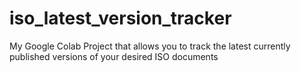 # iso_latest_version_tracker
My Google Colab Project that allows you to track the latest currently published versions of your desired ISO documents
